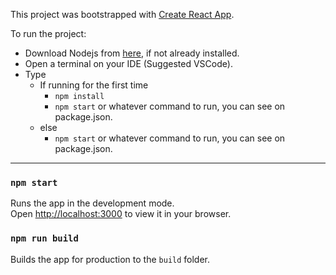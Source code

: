 This project was bootstrapped with [Create React App](https://github.com/facebook/create-react-app).

To run the project:
- Download Nodejs from [here](https://nodejs.org/en/), if not already installed. 
- Open a terminal on your IDE (Suggested VSCode). 
- Type 
    - If running for the first time
        - `npm install` 
        - `npm start` or whatever command to run, you can see on package.json.
     - else
        - `npm start` or whatever command to run, you can see on package.json.

----

### `npm start`

Runs the app in the development mode.\
Open [http://localhost:3000](http://localhost:3000) to view it in your browser.
### `npm run build`

Builds the app for production to the `build` folder.



